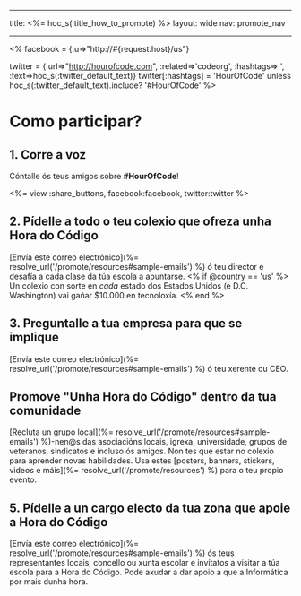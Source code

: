 * * *

title: <%= hoc_s(:title_how_to_promote) %> layout: wide nav: promote_nav

* * *

<% facebook = {:u=>"http://#{request.host}/us"}

twitter = {:url=>"http://hourofcode.com", :related=>'codeorg', :hashtags=>'', :text=>hoc_s(:twitter_default_text)} twitter[:hashtags] = 'HourOfCode' unless hoc_s(:twitter_default_text).include? '#HourOfCode' %>

# Como participar?

## 1. Corre a voz

Cóntalle ós teus amigos sobre **#HourOfCode**!

<%= view :share_buttons, facebook:facebook, twitter:twitter %>

## 2. Pídelle a todo o teu colexio que ofreza unha Hora do Código

[Envía este correo electrónico](%= resolve_url('/promote/resources#sample-emails') %) ó teu director e desafía a cada clase da túa escola a apuntarse. <% if @country == 'us' %> Un colexio con sorte en *cada* estado dos Estados Unidos (e D.C. Washington) vai gañar $10.000 en tecnoloxía. <% end %>

## 3. Preguntalle a tua empresa para que se implique

[Envía este correo electrónico](%= resolve_url('/promote/resources#sample-emails') %) ó teu xerente ou CEO.

## Promove "Unha Hora do Código" dentro da tua comunidade

[Recluta un grupo local](%= resolve_url('/promote/resources#sample-emails') %)-nen@s das asociacións locais, igrexa, universidade, grupos de veteranos, sindicatos e incluso ós amigos. Non tes que estar no colexio para aprender novas habilidades. Usa estes [posters, banners, stickers, videos e máis](%= resolve_url('/promote/resources') %) para o teu propio evento.

## 5. Pídelle a un cargo electo da tua zona que apoie a Hora do Código

[Envía este correo electrónico](%= resolve_url('/promote/resources#sample-emails') %) ós teus representantes locais, concello ou xunta escolar e invítatos a visitar a túa escola para a Hora do Código. Pode axudar a dar apoio a que a Informática por mais dunha hora.